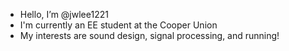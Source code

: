 - Hello, I’m @jwlee1221
- I'm currently an EE student at the Cooper Union
- My interests are sound design, signal processing, and running!

<!---
jwlee1221/jwlee1221 is a ✨ special ✨ repository because its `README.md` (this file) appears on your GitHub profile.
You can click the Preview link to take a look at your changes.
--->
